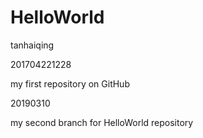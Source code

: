 # HelloWorld
tanhaiqing

201704221228

my first repository on GitHub

20190310

my second branch for HelloWorld repository

